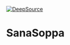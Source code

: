 [![DeepSource](https://deepsource.io/gh/valttlap/sanasoppa.svg/?label=active+issues&show_trend=true&token=iOqeVJmFI_W70dVoR9Wg_fCl)](https://deepsource.io/gh/valttlap/sanasoppa/?ref=repository-badge)
# SanaSoppa
